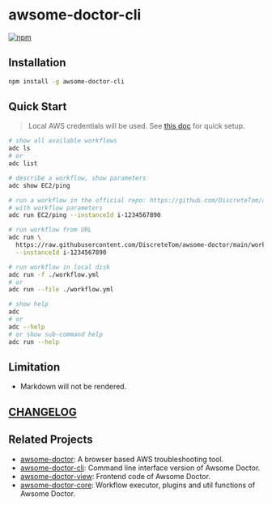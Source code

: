 # awsome-doctor-cli

[![npm](https://img.shields.io/npm/v/awsome-doctor-cli)](https://www.npmjs.com/package/awsome-doctor-cli)

## Installation

```bash
npm install -g awsome-doctor-cli
```

## Quick Start

> Local AWS credentials will be used. See [this doc](https://docs.aws.amazon.com/cli/latest/userguide/getting-started-quickstart.html#getting-started-quickstart-new) for quick setup.

```bash
# show all available workflows
adc ls
# or
adc list

# describe a workflow, show parameters
adc show EC2/ping

# run a workflow in the official repo: https://github.com/DiscreteTom/awsome-doctor
# with workflow parameters
adc run EC2/ping --instanceId i-1234567890

# run workflow from URL
adc run \
  https://raw.githubusercontent.com/DiscreteTom/awsome-doctor/main/workflow/EC2/ping.yaml \
  --instanceId i-1234567890

# run workflow in local disk
adc run -f ./workflow.yml
# or
adc run --file ./workflow.yml

# show help
adc
# or
adc --help
# or show sub-command help
adc run --help
```

## Limitation

- Markdown will not be rendered.

## [CHANGELOG](https://github.com/DiscreteTom/awsome-doctor-cli/blob/main/CHANGELOG.md)

## Related Projects

- [awsome-doctor](https://github.com/DiscreteTom/awsome-doctor): A browser based AWS troubleshooting tool.
- [awsome-doctor-cli](https://github.com/DiscreteTom/awsome-doctor-cli): Command line interface version of Awsome Doctor.
- [awsome-doctor-view](https://github.com/DiscreteTom/awsome-doctor-view): Frontend code of Awsome Doctor.
- [awsome-doctor-core](https://github.com/DiscreteTom/awsome-doctor-core): Workflow executor, plugins and util functions of Awsome Doctor.
